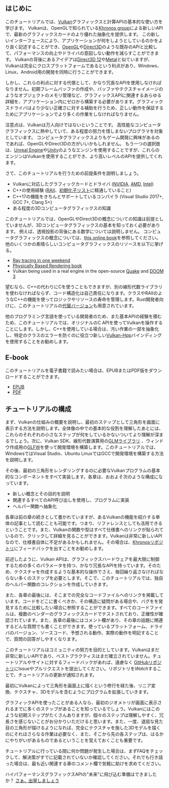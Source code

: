 ## はじめに

このチュートリアルでは、[Vulkan](https://www.khronos.org/vulkan/)グラフィックスと計算APIの基本的な使い方を学びます。
Vulkanは、OpenGLで知られている[Khronos group](https://www.khronos.org/)による新しいAPIで、最新のグラフィックスカードのより優れた抽象化を提供します。
この新しいインターフェースにより、アプリケーションが何をしようとしているのかをより良く記述することができ、[OpenGL](https://ja.wikipedia.org/wiki/OpenGL)や[Direct3D](https://ja.wikipedia.org/wiki/Direct3D)のような既存のAPIと比較して、パフォーマンスの向上やドライバの意図しない動作を減らすことができます。
Vulkanの背後にあるアイデアは[Direct3D 12](https://ja.wikipedia.org/wiki/Direct3D#%E5%A4%89%E9%81%B7)や[Metal](https://ja.wikipedia.org/wiki/Metal_(API))と似ていますが、Vulkanは完全にクロスプラットフォームであるという利点があり、Windows、Linux、Android用の開発を同時に行うことができます。

しかし、これらの利点に対する代償として、かなり冗長なAPIを使用しなければなりません。初期フレームバッファの作成や、バッファやテクスチャイメージのようなオブジェクトのメモリ管理など、グラフィックスAPIに関連するあらゆる詳細を、アプリケーション内にゼロから構築する必要があります。グラフィックスドライバはより少ない正確さに対する補助を行うため、正しい動作を保証するためにアプリケーションでより多くの作業をしなければなりません。

注意点は、Vulkanは万人向けではないということです。
高性能なコンピュータグラフィックスに熱中していて、ある程度の努力を惜しまないプログラマを対象としています。
コンピュータグラフィックスよりもゲーム開発に興味があるのであれば、OpenGLやDirect3Dの方がいいかもしれません。
もう一つの選択肢は、[Unreal Engine](https://en.wikipedia.org/wiki/Unreal_Engine#Unreal_Engine_4)や[Unity](https://ja.wikipedia.org/wiki/Unity_(%E3%82%B2%E3%83%BC%E3%83%A0%E3%82%A8%E3%83%B3%E3%82%B8%E3%83%B3))のようなエンジンを使用することですが、これらのエンジンはVulkanを使用することができ、より高いレベルのAPIを提供してくれます。

さて、このチュートリアルを行うための前提条件を説明しましょう。

* Vulkanに対応したグラフィックカードとドライバ ([NVIDIA](https://developer.nvidia.com/vulkan-driver), [AMD](http://www.amd.com/en-us/innovations/software-technologies/technologies-gaming/vulkan), [Intel](https://software.intel.com/en-us/blogs/2016/03/14/new-intel-vulkan-beta-1540204404-graphics-driver-for-windows-78110-1540))
* C++の使用経験 ([RAII](https://ja.wikipedia.org/wiki/RAII)、[初期化子リスト](https://cpprefjp.github.io/lang/cpp11/initializer_lists.html)に精通していること)
* C++17の機能をきちんとサポートしているコンパイラ (Visual Studio 2017+, GCC 7+, Clang 5+)
* ある程度の3Dコンピュータグラフィックスの知識

このチュートリアルでは、OpenGLやDirect3Dの概念についての知識は前提としていませんが、3Dコンピュータグラフィックスの基本を知っておく必要があります。
例えば、透視投影の背後にある数学については説明しません。 コンピュータグラフィックスの概念については、[this online book](https://paroj.github.io/gltut/)を参照してください。
他のいくつかの素晴らしいコンピュータグラフィックスのリソースを以下に挙げる。

* [Ray tracing in one weekend](https://github.com/petershirley/raytracinginoneweekend)
* [Physically Based Rendering book](http://www.pbr-book.org/)
* Vulkan being used in a real engine in the open-source [Quake](https://github.com/Novum/vkQuake) and [DOOM 3](https://github.com/DustinHLand/vkDOOM3)

望むなら、C++の代わりにCを使うこともできますが、別の線形代数ライブラリを使わなければならず、コード構造化は自己責任になります。クラスやRAIIのようなC++の機能を使ってロジックやリソースの寿命を管理します。Rust開発者向けに、このチュートリアルの[代替バージョン](https://github.com/bwasty/vulkan-tutorial-rs)も用意されています。

他のプログラミング言語を使っている開発者のため、また基本APIの経験を積むため、このチュートリアルでは、オリジナルのC APIを使ってVulkanを操作することにします。しかし、C++を使用している場合は、汚い作業の一部を抽象化し、特定のクラスのエラーを防ぐのに役立つ新しい[Vulkan-Hpp](https://github.com/KhronosGroup/Vulkan-Hpp)バインディングを使用することをお勧めします。

## E-book

このチュートリアルを電子書籍で読みたい場合は、EPUBまたはPDF版をダウンロードすることができます。

* [EPUB](https://raw.githubusercontent.com/Overv/VulkanTutorial/master/ebook/Vulkan%20Tutorial%20ja.epub)
* [PDF](https://raw.githubusercontent.com/Overv/VulkanTutorial/master/ebook/Vulkan%20Tutorial%20ja.pdf)

## チュートリアルの構成

まず、Vulkanの仕組みの概要を説明し、最初のステップとして三角形を画面に表示する方法を説明します。全体像の中での基本的な役割を理解したあとには、これらのそれぞれの小さなステップが何をしているかないついてより理解が深まるでしょう。次に、Vulkan SDK、線形代数演算用の[GLMライブラリ](http://glm.g-truc.net/) 、ウィンドウ作成用の[GLFW](http://www.glfw.org/)を使って開発環境を構築します。このチュートリアルでは、WindowsではVisual Studio、Ubuntu LinuxではGCCで開発環境を構築する方法を説明します。

その後、最初の三角形をレンダリングするのに必要なVulkanプログラムの基本的なコンポーネントをすべて実装します。各章は、おおよそ次のような構成になっています。

* 新しい概念とその目的を説明
* 関連するすべてのAPI呼び出しを使用し、プログラムに実装
* ヘルパー関数へ抽象化

各章は前の章の続きとして書かれていますが、あるVulkanの機能を紹介する単体の記事として読むことも可能です。つまり、リファレンスとしても活用できるということです。また、Vulkanの関数や型はすべて仕様書へのリンクが貼られているので、クリックして詳細を見ることができます。Vulkanは非常に新しいAPIなので、仕様書自体に不足があるかもしれません。その場合は、[Khronosリポジトリ](https://github.com/KhronosGroup/Vulkan-Docs)にフィードバックを出すことをお勧めします。

前述したように、Vulkan APIは、グラフィックスハードウェアを最大限に制御するための多くのパラメータを持つ、かなり冗長なAPIを持っています。そのため、テクスチャを作成するような基本的な操作でさえ、毎回繰り返さなければならない多くのステップを必要とします。そこで、このチュートリアルでは、独自のヘルパー関数のコレクションを作成していきます。

また、各章の最後には、そこまでの完全なコードファイルへのリンクを掲載しています。コードをどこに書くべきか、その構造に疑問がある場合や、バグをを発見するために比較したい場合に参照することができます。すべてのコードファイルは、複数のベンダーのグラフィックスカードでテストされており、正確性が確認されています。また、各章の最後にはコメント欄があり、その章の話題に関連するどんな質問でも書くことができます。使っているプラットフォーム、ドライバのバージョン、ソースコード、予想される動作、実際の動作を明記することで、質問の回答がしやすくなります。

このチュートリアルはコミュニティの努力を目的としています。Vulkanはまだ非常に新しいAPIであり、ベストプラクティスはまだ確立されていません。チュートリアルやサイトに対するフィードバックがあれば、遠慮なく [GitHubリポジトリ](https://github.com/Overv/VulkanTutorial)にIssueやプルリクエストを提出してください。リポジトリを*Watch*することで、チュートリアルの更新が通知されます。

最初にVulkanによって三角形を画面上に描くという修行を経た後、リニア変換、テクスチャ、3Dモデルを含むようにプログラムを拡張していきます。

グラフィックAPIを使ったことがある人なら、最初のジオメトリが画面に表示されるまでに多くのステップがあることを知っているでしょう。Vulkanにはこのような初期ステップがたくさんありますが、個々のステップは理解しやすく、冗長さを感じないことがお分かりいただけると思います。また、一度、退屈な見た目の三角形が描けるようになれば、完全にテクスチャを施した3Dモデルを描くのにそれほさらなる作業は必要なく、また、そこから先の各ステップは、はるかにやりがいがあるものであるということを覚えておくことも重要です。

チュートリアルに行っている間に何か問題が発生した場合は、まずFAQをチェックして、解決策がすでに記載されていないか確認してください。それでも行き詰った場合は、最も近い関連する章のコメント欄で気軽に助けを求めてください。

ハイパフォーマンスグラフィックスAPIの"未来"に飛び込む準備はできましたか？ [さぁ、出発しましょう](!ja/Overview)
